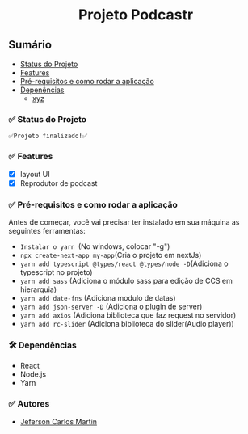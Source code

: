 <h1 align="center">Projeto Podcastr</h1>

## Sumário
<!--ts-->
   * [Status do Projeto](#status)
   * [Features](#Features)
   * [Pré-requisitos e como rodar a aplicação](#prerequisites)
   * [Depenências](#dependency)
      * [xyz](#xyz)

<!--te-->


### ✅ Status do Projeto

    ✅Projeto finalizado!✅


### ✅ Features

- [x] layout UI
- [x] Reprodutor de podcast

### ✅ Pré-requisitos e como rodar a aplicação

Antes de começar, você vai precisar ter instalado em sua máquina as seguintes ferramentas:
- ```Instalar o yarn ```(No windows, colocar "-g")
- ```npx create-next-app my-app```(Cria o projeto em nextJs)
- ```yarn add typescript @types/react @types/node -D```(Adiciona o typescript no projeto)
- ```yarn add sass``` (Adiciona o módulo sass para edição de CCS em hierarquia)
- ```yarn add date-fns``` (Adiciona modulo de datas)
- ```yarn add json-server -D``` (Adiciona o plugin de server)
- ```yarn add axios``` (Adiciona biblioteca que faz request no servidor)
- ```yarn add rc-slider``` (Adiciona biblioteca do slider(Audio player))


### 🛠 Dependências
- React
- Node.js
- Yarn

### ✅ Autores
- [Jeferson Carlos Martin](https://github.com/jefersoncmn)
